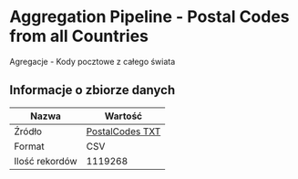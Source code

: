 # Aggregation Pipeline - Postal Codes from all Countries
Agregacje - Kody pocztowe z całego świata

## Informacje o zbiorze danych

| Nazwa         | Wartość       |
| ------------- | ------------- |
| Źródło        | [PostalCodes TXT](http://www.geonames.org/postal-codes/) |
| Format      | CSV      |
| Ilość rekordów | 1119268      |
